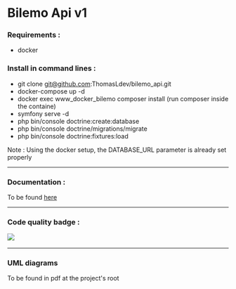 # Bilemo Api v1

<h3>Requirements : </h2>

- docker

<h3>Install in command lines : </h3>

- git clone git@github.com:ThomasLdev/bilemo_api.git
- docker-compose up -d
- docker exec www_docker_bilemo composer install (run composer inside the containe)
- symfony serve -d
- php bin/console doctrine:create:database
- php bin/console doctrine/migrations/migrate
- php bin/console doctrine:fixtures:load

Note : Using the docker setup, the DATABASE_URL parameter is already set properly

<hr>

<h3>Documentation :</h3>

To be found <a href="https://localhost:8000/api/doc">here</a>

<hr>

<h3>Code quality badge :

<a href="https://codeclimate.com/github/ThomasLdev/bilemo_api/maintainability"><img src="https://api.codeclimate.com/v1/badges/1a1733ff9d290cb2c46e/maintainability" /></a>

<hr>

<h3>UML diagrams</h3>

To be found in pdf at the project's root

